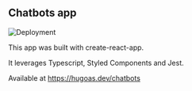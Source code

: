 ## Chatbots app

![Deployment](https://github.com/hugoazevedosoares/chatbots/workflows/Deployment/badge.svg)

This app was built with create-react-app.

It leverages Typescript, Styled Components and Jest.

Available at https://hugoas.dev/chatbots
